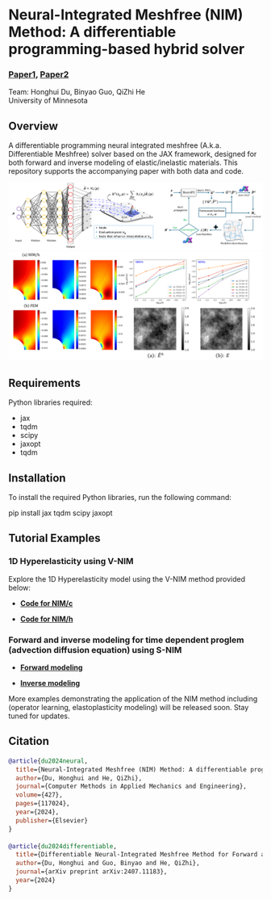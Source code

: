 # Neural-Integrated Meshfree (NIM) Method: A differentiable programming-based hybrid solver

### [Paper1](https://www.sciencedirect.com/science/article/pii/S0045782524002809), [Paper2](https://arxiv.org/abs/2407.11183)

Team: Honghui Du, Binyao Guo, QiZhi He <br>
University of Minnesota<br>

## Overview
A differentiable programming neural integrated meshfree (A.k.a. Differentiable Meshfree) solver based on the JAX framework, designed for both forward and inverse modeling of elastic/inelastic materials. This repository supports the accompanying paper with both data and code.

![NIM](docs/architecture.png)
![example](docs/result_example.png)

## Requirements
Python libraries required:
- jax
- tqdm
- scipy
- jaxopt
- tqdm

## Installation
To install the required Python libraries, run the following command:

pip install jax tqdm scipy jaxopt

## Tutorial Examples

### 1D Hyperelasticity using V-NIM
Explore the 1D Hyperelasticity model using the V-NIM method provided below:
- **[Code for NIM/c](1D_hyperelasticity/NIM-C_1D_hyperelasticity_Tutorial.ipynb)**

- **[Code for NIM/h](1D_hyperelasticity/NIM-H_1D_hyperelasticity_Tutorial.ipynb)**

### Forward and inverse modeling for time dependent proglem (advection diffusion equation) using S-NIM

- **[Forward modeling](Advection_diffusion_equation_forward/JAX_SNIM_ADE_forward.py)**

- **[Inverse modeling](Advection_diffusion_equation_inverse/JAX_SNIM_ADE_inverse.py)**

More examples demonstrating the application of the NIM method including (operator learning, elastoplasticity modeling) will be released soon. Stay tuned for updates.

## Citation

```bibtex
@article{du2024neural,
  title={Neural-Integrated Meshfree (NIM) Method: A differentiable programming-based hybrid solver for computational mechanics},
  author={Du, Honghui and He, QiZhi},
  journal={Computer Methods in Applied Mechanics and Engineering},
  volume={427},
  pages={117024},
  year={2024},
  publisher={Elsevier}
}

@article{du2024differentiable,
  title={Differentiable Neural-Integrated Meshfree Method for Forward and Inverse Modeling of Finite Strain Hyperelasticity},
  author={Du, Honghui and Guo, Binyao and He, QiZhi},
  journal={arXiv preprint arXiv:2407.11183},
  year={2024}
}

```

